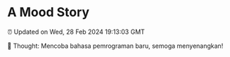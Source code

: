 # A Mood Story

⏰ Updated on Wed, 28 Feb 2024 19:13:03 GMT

💭 Thought: Mencoba bahasa pemrograman baru, semoga menyenangkan!


